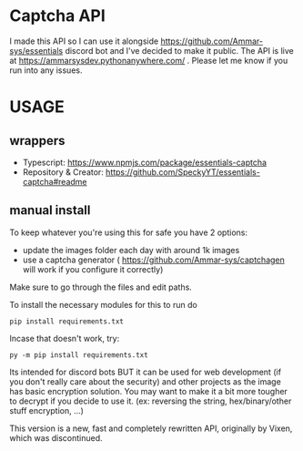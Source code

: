 # Captcha API
I made this API so I can use it alongside https://github.com/Ammar-sys/essentials discord bot and I've decided to make it public. The API is live at https://ammarsysdev.pythonanywhere.com/ . Please let me know if you run into any issues.

# USAGE

## wrappers

 - Typescript: https://www.npmjs.com/package/essentials-captcha
 - Repository & Creator: https://github.com/SpeckyYT/essentials-captcha#readme

## manual install

To keep whatever you're using this for safe you have 2 options:

 - update the images folder each day with around 1k images
 - use a captcha generator ( https://github.com/Ammar-sys/captchagen will work if you configure it correctly)
 
 Make sure to go through the files and edit paths.
 
 To install the necessary modules for this to run do

```
pip install requirements.txt
``` 

Incase that doesn't work, try:

```
py -m pip install requirements.txt
```

Its intended for discord bots BUT it can be used for web development (if you don't really care about the security) and other projects as the image has basic encryption solution. You may want to make it a bit more tougher to decrypt if you decide to use it. (ex: reversing the string, hex/binary/other stuff encryption, ...)

This version is a new, fast and completely rewritten API, originally by Vixen, which was discontinued.
